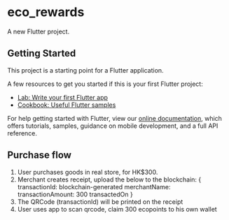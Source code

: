 # eco_rewards

A new Flutter project.

## Getting Started

This project is a starting point for a Flutter application.

A few resources to get you started if this is your first Flutter project:

- [Lab: Write your first Flutter app](https://flutter.dev/docs/get-started/codelab)
- [Cookbook: Useful Flutter samples](https://flutter.dev/docs/cookbook)

For help getting started with Flutter, view our
[online documentation](https://flutter.dev/docs), which offers tutorials,
samples, guidance on mobile development, and a full API reference.

## Purchase flow

1. User purchases goods in real store, for HK$300.
2. Merchant creates receipt, upload the below to the blockchain:
{
  transactionId: blockchain-generated
  merchantName:
  transactionAmount: 300
  transactedOn
}
3. The QRCode (transactionId) will be printed on the receipt
4. User uses app to scan qrcode, claim 300 ecopoints to his own wallet
